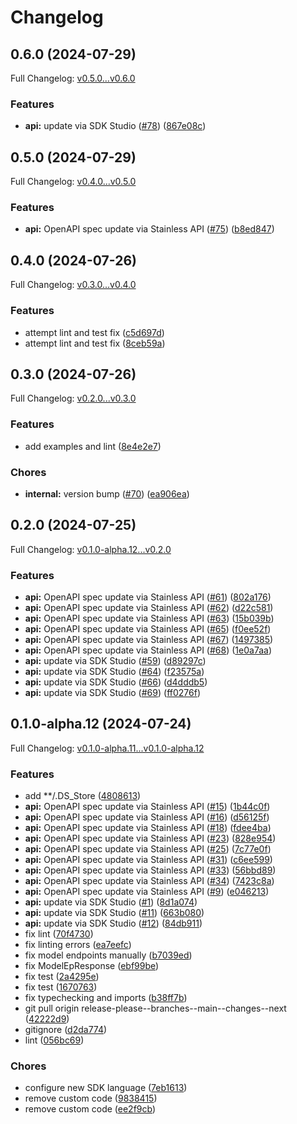 # Changelog

## 0.6.0 (2024-07-29)

Full Changelog: [v0.5.0...v0.6.0](https://github.com/propulsion-ai/propulsionai-python/compare/v0.5.0...v0.6.0)

### Features

* **api:** update via SDK Studio ([#78](https://github.com/propulsion-ai/propulsionai-python/issues/78)) ([867e08c](https://github.com/propulsion-ai/propulsionai-python/commit/867e08c54e3679d831af6c5ea1e41eec5c302b75))

## 0.5.0 (2024-07-29)

Full Changelog: [v0.4.0...v0.5.0](https://github.com/propulsion-ai/propulsionai-python/compare/v0.4.0...v0.5.0)

### Features

* **api:** OpenAPI spec update via Stainless API ([#75](https://github.com/propulsion-ai/propulsionai-python/issues/75)) ([b8ed847](https://github.com/propulsion-ai/propulsionai-python/commit/b8ed847e75c6d3a80ef2416f79e0f7677f24f0a7))

## 0.4.0 (2024-07-26)

Full Changelog: [v0.3.0...v0.4.0](https://github.com/propulsion-ai/propulsionai-python/compare/v0.3.0...v0.4.0)

### Features

* attempt lint and test fix ([c5d697d](https://github.com/propulsion-ai/propulsionai-python/commit/c5d697d4251c4e523eec0f9e23b08e07044e7233))
* attempt lint and test fix ([8ceb59a](https://github.com/propulsion-ai/propulsionai-python/commit/8ceb59aa444b3f0d384defb59a7a5d6b7bdb43aa))

## 0.3.0 (2024-07-26)

Full Changelog: [v0.2.0...v0.3.0](https://github.com/propulsion-ai/propulsionai-python/compare/v0.2.0...v0.3.0)

### Features

* add examples and lint ([8e4e2e7](https://github.com/propulsion-ai/propulsionai-python/commit/8e4e2e788285b819dacb76f5e74980a0f33d4d37))


### Chores

* **internal:** version bump ([#70](https://github.com/propulsion-ai/propulsionai-python/issues/70)) ([ea906ea](https://github.com/propulsion-ai/propulsionai-python/commit/ea906eab75eba4657adbc18bc2ce702839bcd880))

## 0.2.0 (2024-07-25)

Full Changelog: [v0.1.0-alpha.12...v0.2.0](https://github.com/propulsion-ai/propulsionai-python/compare/v0.1.0-alpha.12...v0.2.0)

### Features

* **api:** OpenAPI spec update via Stainless API ([#61](https://github.com/propulsion-ai/propulsionai-python/issues/61)) ([802a176](https://github.com/propulsion-ai/propulsionai-python/commit/802a176edc3f1b01493775cc71d7240167e43f64))
* **api:** OpenAPI spec update via Stainless API ([#62](https://github.com/propulsion-ai/propulsionai-python/issues/62)) ([d22c581](https://github.com/propulsion-ai/propulsionai-python/commit/d22c581f5fc81619fa0de99fb9bdf8531a896951))
* **api:** OpenAPI spec update via Stainless API ([#63](https://github.com/propulsion-ai/propulsionai-python/issues/63)) ([15b039b](https://github.com/propulsion-ai/propulsionai-python/commit/15b039b53d929fbe268d3373a03ff51efe2fe64f))
* **api:** OpenAPI spec update via Stainless API ([#65](https://github.com/propulsion-ai/propulsionai-python/issues/65)) ([f0ee52f](https://github.com/propulsion-ai/propulsionai-python/commit/f0ee52f4d571a5d9ebd3164f73d8323c0141bf3e))
* **api:** OpenAPI spec update via Stainless API ([#67](https://github.com/propulsion-ai/propulsionai-python/issues/67)) ([1497385](https://github.com/propulsion-ai/propulsionai-python/commit/1497385f1d57c619e88461cb055d5bce44788f7c))
* **api:** OpenAPI spec update via Stainless API ([#68](https://github.com/propulsion-ai/propulsionai-python/issues/68)) ([1e0a7aa](https://github.com/propulsion-ai/propulsionai-python/commit/1e0a7aaf5d57ef2c6f81bec99c3086f8f806bf2d))
* **api:** update via SDK Studio ([#59](https://github.com/propulsion-ai/propulsionai-python/issues/59)) ([d89297c](https://github.com/propulsion-ai/propulsionai-python/commit/d89297cbf0d392abb1157bff3d776e280cd68e3e))
* **api:** update via SDK Studio ([#64](https://github.com/propulsion-ai/propulsionai-python/issues/64)) ([f23575a](https://github.com/propulsion-ai/propulsionai-python/commit/f23575ad63f2e03953e1c594b0d67e0c136bac8e))
* **api:** update via SDK Studio ([#66](https://github.com/propulsion-ai/propulsionai-python/issues/66)) ([d4dddb5](https://github.com/propulsion-ai/propulsionai-python/commit/d4dddb548926551c94bca7284fc8dace8d5bd086))
* **api:** update via SDK Studio ([#69](https://github.com/propulsion-ai/propulsionai-python/issues/69)) ([ff0276f](https://github.com/propulsion-ai/propulsionai-python/commit/ff0276ffaed48896c237ace8883c8e01fc10d7f2))

## 0.1.0-alpha.12 (2024-07-24)

Full Changelog: [v0.1.0-alpha.11...v0.1.0-alpha.12](https://github.com/propulsion-ai/propulsionai-python/compare/v0.1.0-alpha.11...v0.1.0-alpha.12)

### Features

* add **/.DS_Store ([4808613](https://github.com/propulsion-ai/propulsionai-python/commit/4808613c64ec3014c94f63cab8de50f4b806978b))
* **api:** OpenAPI spec update via Stainless API ([#15](https://github.com/propulsion-ai/propulsionai-python/issues/15)) ([1b44c0f](https://github.com/propulsion-ai/propulsionai-python/commit/1b44c0f702364adcaee131b85efa107414c902e7))
* **api:** OpenAPI spec update via Stainless API ([#16](https://github.com/propulsion-ai/propulsionai-python/issues/16)) ([d56125f](https://github.com/propulsion-ai/propulsionai-python/commit/d56125fc8d38e10a8a1883b806e97bd7868e0a74))
* **api:** OpenAPI spec update via Stainless API ([#18](https://github.com/propulsion-ai/propulsionai-python/issues/18)) ([fdee4ba](https://github.com/propulsion-ai/propulsionai-python/commit/fdee4bad04a2d40d2325e75b1bbd7285647d2083))
* **api:** OpenAPI spec update via Stainless API ([#23](https://github.com/propulsion-ai/propulsionai-python/issues/23)) ([828e954](https://github.com/propulsion-ai/propulsionai-python/commit/828e954676813291c760ff43c3b69718661d2af7))
* **api:** OpenAPI spec update via Stainless API ([#25](https://github.com/propulsion-ai/propulsionai-python/issues/25)) ([7c77e0f](https://github.com/propulsion-ai/propulsionai-python/commit/7c77e0f2d32c04b0eab805ffac25f17b8cd18a7f))
* **api:** OpenAPI spec update via Stainless API ([#31](https://github.com/propulsion-ai/propulsionai-python/issues/31)) ([c6ee599](https://github.com/propulsion-ai/propulsionai-python/commit/c6ee5998a353045b5c2dab7a429b595e6c90ea1c))
* **api:** OpenAPI spec update via Stainless API ([#33](https://github.com/propulsion-ai/propulsionai-python/issues/33)) ([56bbd89](https://github.com/propulsion-ai/propulsionai-python/commit/56bbd894fe491f40dcfe9c2f7d6727b5d6651338))
* **api:** OpenAPI spec update via Stainless API ([#34](https://github.com/propulsion-ai/propulsionai-python/issues/34)) ([7423c8a](https://github.com/propulsion-ai/propulsionai-python/commit/7423c8a720f641986db2a0d2bc6da05baff76643))
* **api:** OpenAPI spec update via Stainless API ([#9](https://github.com/propulsion-ai/propulsionai-python/issues/9)) ([e046213](https://github.com/propulsion-ai/propulsionai-python/commit/e046213a1c0d4364061c88a07c7423fb464c1486))
* **api:** update via SDK Studio ([#1](https://github.com/propulsion-ai/propulsionai-python/issues/1)) ([8d1a074](https://github.com/propulsion-ai/propulsionai-python/commit/8d1a0742706ba9dd3726d98e7259fc93de858342))
* **api:** update via SDK Studio ([#11](https://github.com/propulsion-ai/propulsionai-python/issues/11)) ([663b080](https://github.com/propulsion-ai/propulsionai-python/commit/663b080ad6c60e2048e8d4e3f26f7760aa0e7ef3))
* **api:** update via SDK Studio ([#12](https://github.com/propulsion-ai/propulsionai-python/issues/12)) ([84db911](https://github.com/propulsion-ai/propulsionai-python/commit/84db9117c6f879aa4e33f1c86b2c18c86e8193fc))
* fix lint ([70f4730](https://github.com/propulsion-ai/propulsionai-python/commit/70f473069e06c494d8cdf11963ea3ab86b8b131c))
* fix linting errors ([ea7eefc](https://github.com/propulsion-ai/propulsionai-python/commit/ea7eefc6a392a0838fdbc78db4cc31e5041655eb))
* fix model endpoints manually ([b7039ed](https://github.com/propulsion-ai/propulsionai-python/commit/b7039ed1d96babc9d1dbc918f5a346c7d51c9682))
* fix ModelEpResponse ([ebf99be](https://github.com/propulsion-ai/propulsionai-python/commit/ebf99bef0ce027b98bdc73b754a115ee888d21a6))
* fix test ([2a4295e](https://github.com/propulsion-ai/propulsionai-python/commit/2a4295ede5c375f3d810b9d6b2f862b27a6ff049))
* fix test ([1670763](https://github.com/propulsion-ai/propulsionai-python/commit/167076335eb8be90d4393b1b5b317670db5e82b3))
* fix typechecking and imports ([b38ff7b](https://github.com/propulsion-ai/propulsionai-python/commit/b38ff7b7bc4105be89921a924e81546fad672be7))
* git pull origin release-please--branches--main--changes--next ([42222d9](https://github.com/propulsion-ai/propulsionai-python/commit/42222d92088604a3a0cad062968c257c8addf73a))
* gitignore ([d2da774](https://github.com/propulsion-ai/propulsionai-python/commit/d2da774e8badf1e0c170001bdcc2da0bed72a12e))
* lint ([056bc69](https://github.com/propulsion-ai/propulsionai-python/commit/056bc6909649bb75533b9240c65d82dfe0397467))


### Chores

* configure new SDK language ([7eb1613](https://github.com/propulsion-ai/propulsionai-python/commit/7eb1613247cdd64fdffd473b46353176f288344d))
* remove custom code ([9838415](https://github.com/propulsion-ai/propulsionai-python/commit/9838415023af7d17b460bc5b5c09c7b4faa8e113))
* remove custom code ([ee2f9cb](https://github.com/propulsion-ai/propulsionai-python/commit/ee2f9cba4f40ef5a5fc182301bb8e08221211255))
